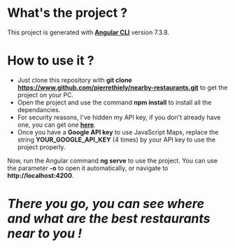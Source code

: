 # **What's the project ?**

This project is generated with [**Angular CLI**](https://github.com/angular/angular-cli) version 7.3.8.

# **How to use it ?**

- Just clone this repository with **git clone https://www.github.com/pierrethiely/nearby-restaurants.git** to get the project on your PC.
- Open the project and use the command **npm install** to install all the dependancies.
- For security reasons, I've hidden my API key, if you don't already have one, you can get one [**here**](https://developers.google.com/maps/documentation/javascript/get-api-key). 
- Once you have a **Google API key** to use JavaScript Maps, replace the string **YOUR_GOOGLE_API_KEY** (4 times) by your API key to use the project properly.

Now, run the Angular command **ng serve** to use the project. You can use the parameter **-o** to open it automatically, or navigate to **http://localhost:4200**.

# ***There you go, you can see where and what are the best restaurants near to you !***
